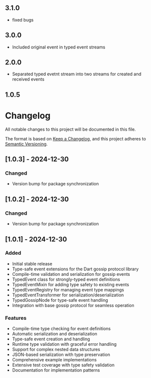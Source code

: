 ## 3.1.0

 - fixed bugs

## 3.0.0

 - Included original event in typed event streams

## 2.0.0

 - Separated typed evetnt stream into two streams for created and received events

## 1.0.5

# Changelog

All notable changes to this project will be documented in this file.

The format is based on [Keep a Changelog](https://keepachangelog.com/en/1.0.0/),
and this project adheres to [Semantic Versioning](https://semver.org/spec/v2.0.0.html).

## [1.0.3] - 2024-12-30

### Changed
- Version bump for package synchronization

## [1.0.2] - 2024-12-30

### Changed
- Version bump for package synchronization

## [1.0.1] - 2024-12-30

### Added
- Initial stable release
- Type-safe event extensions for the Dart gossip protocol library
- Compile-time validation and serialization for gossip events
- TypedEvent class for strongly-typed event definitions
- TypedEventMixin for adding type safety to existing events
- TypedEventRegistry for managing event type mappings
- TypedEventTransformer for serialization/deserialization
- TypedGossipNode for type-safe event handling
- Integration with base gossip protocol for seamless operation

### Features
- Compile-time type checking for event definitions
- Automatic serialization and deserialization
- Type-safe event creation and handling
- Runtime type validation with graceful error handling
- Support for complex nested data structures
- JSON-based serialization with type preservation
- Comprehensive example implementations
- Extensive test coverage with type safety validation
- Documentation for implementation patterns